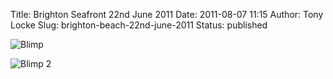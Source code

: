 Title: Brighton Seafront 22nd June 2011
Date: 2011-08-07 11:15
Author: Tony Locke
Slug: brighton-beach-22nd-june-2011
Status: published

![Blimp]({static}/images/2011/IMG_3968.jpg)  

![Blimp 2]({static}/images/2011/IMG_3966.jpg)
